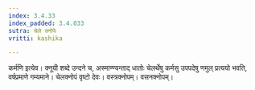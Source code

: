 ```yaml
---
index: 3.4.33
index_padded: 3.4.033
sutra: चेले क्नोपेः
vritti: kashika

---
```

कर्मणि इत्येव। क्नूयी शब्दे उन्दने च, अस्माण्ण्यन्ताद् धातोः चेलर्थेषु कर्मसु उपपदेषु णमुल् प्रत्ययो भवति, वर्षप्रमाणे गम्यमाने। चेलक्नोपं वृष्टो देवः। वस्त्रक्नोपम्। वसनक्नोपम्।